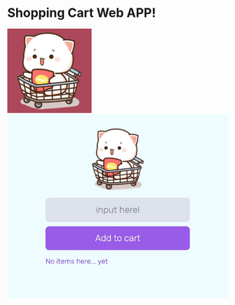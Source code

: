 # Shopping Cart Web APP!

![alt text](https://github.com/kazimayaan/Shopping-cart-web-app/blob/master/android-chrome-192x192.png?raw=true)
![alt text](https://github.com/kazimayaan/Shopping-cart-web-app/blob/master/eb432613-b144-4d1f-8a62-b1d586e1a860.jpg?raw=true)

